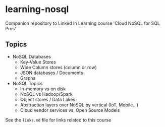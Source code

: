 # learning-nosql
Companion repository to Linked In Learning course 'Cloud NoSQL for SQL Pros'

## Topics
- NoSQL Databases
    - Key-Value Stores
    - Wide Column stores (column or row)
    - JSON databases / Documents
    - Graphs
- NoSQL Topics
    - In-memory vs on disk
    - NoSQL vs Hadoop/Spark
    - Object stores / Data Lakes
    - Abstraction layers over NoSQL by vertical (IoT, Mobile...)
    - Cloud vendor services vs. Open Source Models

See the `links.md` file for links related to this course

